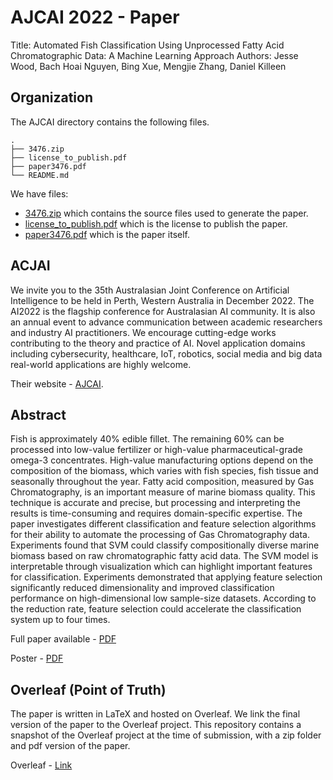 # AJCAI 2022 - Paper

Title: Automated Fish Classification Using Unprocessed Fatty Acid Chromatographic Data: A Machine Learning Approach
Authors: Jesse Wood, Bach Hoai Nguyen, Bing Xue, Mengjie Zhang, Daniel Killeen 

## Organization 

The AJCAI directory contains the following files. 

```
.
├── 3476.zip
├── license_to_publish.pdf
├── paper3476.pdf
└── README.md
```

We have files: 
- [3476.zip](https://github.com/woodRock/fishy-business/blob/main/papers/AJCAI/3476.zip) which contains the source files used to generate the paper. 
- [license_to_publish.pdf](https://github.com/woodRock/fishy-business/blob/main/papers/AJCAI/license_to_publish.pdf) which is the license to publish the paper.
- [paper3476.pdf](https://github.com/woodRock/fishy-business/blob/main/papers/AJCAI/paper3476.pdf) which is the paper itself.

## ACJAI

We invite you to the 35th Australasian Joint Conference on Artificial Intelligence to be held in Perth, Western Australia in December 2022.
The AI2022 is the flagship conference for Australasian AI community. It is also an annual event to advance communication between academic researchers and industry AI practitioners. We encourage cutting-edge works contributing to the theory and practice of AI. Novel application domains including cybersecurity, healthcare, IoT, robotics, social media and big data real-world applications are highly welcome.

Their website - [AJCAI](https://ajcai2022.org/).

## Abstract

Fish is approximately 40\% edible fillet. 
The remaining 60\% can be processed into low-value fertilizer or high-value pharmaceutical-grade omega-3 concentrates.
High-value manufacturing options depend on the composition of the biomass, which varies with fish species, fish tissue and seasonally throughout the year.
Fatty acid composition, measured by Gas Chromatography, is an important measure of marine biomass quality.
This technique is accurate and precise, but processing and interpreting the results is time-consuming and requires domain-specific expertise.
The paper investigates different classification and feature selection algorithms for their ability to automate the processing of Gas Chromatography data.
Experiments found that SVM could classify compositionally diverse marine biomass based on raw chromatographic fatty acid data. 
The SVM model is interpretable through visualization which can highlight important features for classification.
Experiments demonstrated that applying feature selection significantly reduced dimensionality and improved classification performance on high-dimensional low sample-size datasets.
According to the reduction rate, feature selection could accelerate the classification system up to four times.

Full paper available - [PDF](https://github.com/woodRock/fishy-business/blob/main/papers/AJCAI/paper3476.pdf)

Poster - [PDF](https://github.com/woodRock/fishy-business/blob/main/papers/AJCAI_Poster/poster3476.pdf)

## Overleaf (Point of Truth)

The paper is written in LaTeX and hosted on Overleaf. We link the final version of the paper to the Overleaf project. This repository contains a snapshot of the Overleaf project at the time of submission, with a zip folder and pdf version of the paper.

Overleaf - [Link](https://www.overleaf.com/project/62e06496e957954adc9d527f)